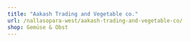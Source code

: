 ```yaml
---
title: "Aakash Trading and Vegetable co."
url: /nallasopara-west/aakash-trading-and-vegetable-co/
shop: Gemüse & Obst
---
```

